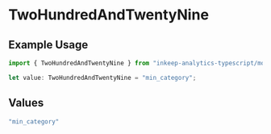 # TwoHundredAndTwentyNine

## Example Usage

```typescript
import { TwoHundredAndTwentyNine } from "inkeep-analytics-typescript/models/operations";

let value: TwoHundredAndTwentyNine = "min_category";
```

## Values

```typescript
"min_category"
```